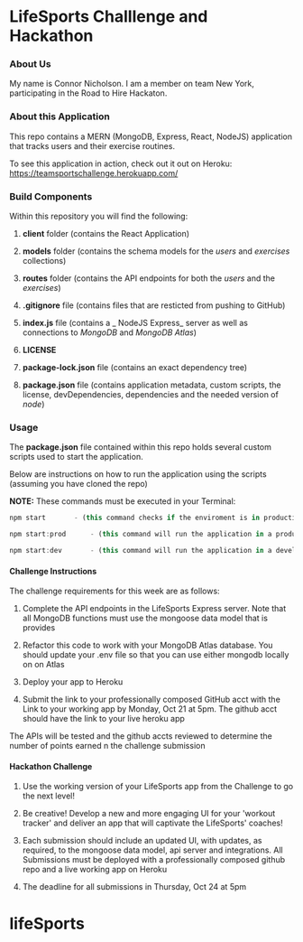 
# LifeSports Challlenge and Hackathon

### About Us

My name is Connor Nicholson. I am a member on team New York, participating in the Road to Hire Hackaton.

### About this Application

This repo contains a MERN (MongoDB, Express, React, NodeJS) application that tracks users and their exercise routines.

To see this application in action, check out it out on Heroku: https://teamsportschallenge.herokuapp.com/

### Build Components

Within this repository you will find the following:

1. **client** folder (contains the React Application)

1. **models** folder (contains the schema models for the _users_ and _exercises_ collections)

1. **routes** folder (contains the API endpoints for both the _users_ and the _exercises_)

1. **.gitignore** file (contains files that are resticted from pushing to GitHub)

1. **index.js**  file (contains a _ NodeJS Express_ server as well as connections to _MongoDB_ and _MongoDB Atlas_)

1. **LICENSE**

1. **package-lock.json** file (contains an exact dependency tree)

1. **package.json** file (contains application metadata, custom scripts, the license, devDependencies, dependencies and the needed version of _node_)

### Usage

The **package.json** file contained within this repo holds several custom scripts used to start the application.

Below are instructions on how to run the application using the scripts (assuming you have cloned the repo)

**NOTE:** These commands must be executed in your Terminal:

```js
npm start       - (this command checks if the enviroment is in production or development, then it will start the React App and the Express server simultaneously)

npm start:prod      - (this command will run the application in a production enviroment)

npm start:dev       - (this command will run the application in a development enviroment)
```

#### Challenge Instructions

The challenge requirements for this week are as follows:

1. Complete the API endpoints in the LifeSports Express server. Note that all MongoDB functions must use the mongoose data model that is provides

2. Refactor this code to work with your MongoDB Atlas database. You should update your .env file so that you can use either mongodb locally on on Atlas

3. Deploy your app to Heroku

4. Submit the link to your professionally composed GitHub acct with the Link to your working app by Monday, Oct 21 at 5pm. The github acct should have the link to your live heroku app

The APIs will be tested and the github accts reviewed to determine the number of points earned n the challenge submission

#### Hackathon Challenge

1. Use the working version of your LifeSports app from the Challenge to go the next level!

2. Be creative! Develop a new and more engaging UI for your 'workout tracker' and deliver an app that will captivate the LifeSports' coaches!

3. Each submission should include an updated UI, with updates, as required, to the mongoose data model, api server and integrations. All Submissions must be deployed with a professionally composed github repo and a live working app on Heroku

4. The deadline for all submissions in Thursday, Oct 24 at 5pm

# lifeSports
